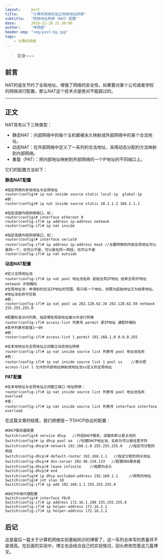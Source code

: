 ```yaml
---
layout:     post
title:      "计算机网络实验之网络地址转换"
subtitle:   "网络地址转换（NAT）配置"
date:       2016-12-20 21:30:00
author:     "林佩勤"
header-img: "img/post-bg.jpg"
tags:
    - 计算机网络
---
```


> 变身~~~


## 前言

NAT的诞生节约了全局地址，增强了网络的安全性，如果要对某个公司或者学校的网络进行配置，那么NAT这个技术点是绝对不能跳过的。

---

## 正文

NAT具有以下三种类型：

- 静态NAT：内部网络中的每个主机都被永久映射成外部网络中的某个合法地址。
- 动态NAT：在外部网络中定义了一系列的合法地址，采用动态分配的方法映射到内部网络。
- 重载（PAT）：把内部地址映射到外部网络的一个IP地址的不同端口上。

它们的配置方法如下：

**静态NAT配置**

```shell
#指定转换的本地地址与全局地址
router(config)# ip nat inside source static local-ip  global-ip
#例：
router(config)# ip nat inside source static 10.1.1.2 166.1.1.1 

#指定连接内部网络端口，如：
router(config)# interface ethernet 0
router(config-if)# ip address ip-address netmask
router(config-if)# ip nat inside

#指定连接外部网络端口，如：
router(config)# interface serial0
router(config-if)# ip address ip-address mask //与要转换的内部全局地址可以是同一个，也可以不是，可以是在同一网段，也可以不是
router(config-if)# ip nat outside 
```

**动态NAT配置**

```shell
#定义全局地址池
router(config-if)# ip nat pool 地址池名称 起始全局IP地址 结束全局IP地址 netmask 子网掩码
#全局地址池：申请到的合法IP地址的范围，若只有一个地址，则既为起始地址又为结束地址。
#地址池名称可任取
#例：
router(config-if)# ip nat pool aa 202.128.62.34 202.128.62.50 netmask 255.255.255.0 

#配置标准访问列表，指定哪些局部地址被允许进行转换 
router(config-if)# access-list 列表号 permit 源IP地址 通配符掩码
#其中列表号取值1～99
#例：
router(config-if)# access-list 1 permit 192.168.1.0 0.0.0.255 

#在本地地址与全局地址之间建立动态地址转换
router(config-if)# ip nat inside source list 列表号 pool 地址池名称
#例：
router(config-if)# ip nat inside source list 1 pool ss    //表示把access-list 1 允许的内部地址映射成地址池ss定义的全局地址 
```

**PAT配置**

```shell
#在本地地址与全局地址之间建立端口-地址转换：
router(config-if)# ip nat inside source list 列表号 pool 地址池名称 overload  
#或： 
router(config-if)# ip nat inside source list 列表号 interface interface overload
```

在这篇文章的结尾，我们顺便提一下DHCP协议的配置：

```shell
#DHCP服务器配置
Switch(config)# service dhcp   //开启DHCP服务，该服务默认是关闭的　　
Switch(config)# ip dhcp pool aa  //创建DHCP地址池，名称为可以是任意字符 
Switch(config-dhcp)# network 192.168.1.0 255.255.255.0   //指定可分配的网段 
Switch(config-dhcp)# default-router 192.168.1.1   //指定分配的网关地址 
Switch(config-dhcp)# dns-server 202.96.134.133   //配置DNS服务器
Switch(config-dhcp)# lease infinite    //租期为永久
Switch(config-dhcp)# end 
Switch(config)# ip dhcp excluded-address 192.168.1.1     //排除的地址
Switch(config)# int vlan 10
Switch(config-if)# ip add 192.168.1.1 255.255.255.0

#DHCP中继代理配置
Switch(config)# interface f0/0
Switch(config-if)# ip address 172.16.1.100 255.255.255.0
Switch(config-if)# ip helper-address 172.16.2.1
Switch(config-if)# ip helper-address 172.16.2.2
```

## 后记

这是最后一篇关于计算机网络实验基础知识的博客了，这一系列总体写的质量并不是很高。在后面的实验中，博主也会结合自己的实验情况，回头修改完善这几篇博文。